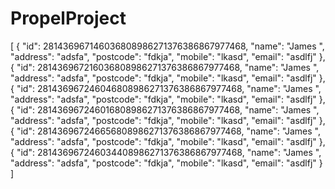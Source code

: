 # PropelProject



[
    {
        "id": 281436967146036808986271376386867977468,
        "name": "James ",
        "address": "adsfa",
        "postcode": "fdkja",
        "mobile": "lkasd",
        "email": "asdlfj"
    },
    {
        "id": 281436967216036808986271376386867977468,
        "name": "James ",
        "address": "adsfa",
        "postcode": "fdkja",
        "mobile": "lkasd",
        "email": "asdlfj"
    }, 
    {
        "id": 281436967246046808986271376386867977468,
        "name": "James ",
        "address": "adsfa",
        "postcode": "fdkja",
        "mobile": "lkasd",
        "email": "asdlfj"
    }, 
    {
        "id": 281436967246016808986271376386867977468,
        "name": "James ",
        "address": "adsfa",
        "postcode": "fdkja",
        "mobile": "lkasd",
        "email": "asdlfj"
    }, 
    {
        "id": 281436967246656808986271376386867977468,
        "name": "James ",
        "address": "adsfa",
        "postcode": "fdkja",
        "mobile": "lkasd",
        "email": "asdlfj"
    }, 
    {
        "id": 281436967246034408986271376386867977468,
        "name": "James ",
        "address": "adsfa",
        "postcode": "fdkja",
        "mobile": "lkasd",
        "email": "asdlfj"
    }
]